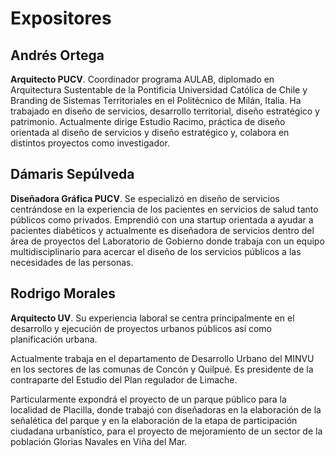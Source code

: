 # Expositores

## Andrés Ortega

**Arquitecto PUCV**. Coordinador programa AULAB, diplomado en Arquitectura Sustentable de la Pontificia Universidad Católica de Chile y Branding de Sistemas Territoriales en el Politécnico de Milán, Italia. Ha trabajado en diseño de servicios, desarrollo territorial, diseño estratégico y patrimonio. Actualmente dirige Estudio Racimo, práctica de diseño orientada al diseño de servicios y diseño estratégico y, colabora en distintos proyectos como investigador.

## Dámaris Sepúlveda

**Diseñadora Gráfica PUCV**. Se especializó en diseño de servicios centrándose en la experiencia de los pacientes en servicios de salud tanto públicos como privados. Emprendió con una startup orientada a ayudar a pacientes diabéticos y actualmente es diseñadora de servicios dentro del área de proyectos del Laboratorio de Gobierno donde trabaja con un equipo multidisciplinario para acercar el diseño de los servicios públicos a las necesidades de las personas.

## Rodrigo Morales

**Arquitecto UV**. Su experiencia laboral se centra principalmente en el desarrollo y ejecución de proyectos urbanos públicos así como planificación urbana.

Actualmente trabaja en el departamento de Desarrollo Urbano del MINVU en los sectores de las comunas de Concón y Quilpué. Es presidente de la contraparte del Estudio del Plan regulador de Limache.

Particularmente expondrá el proyecto de un parque público para la localidad de Placilla, donde trabajó con diseñadoras en la elaboración de la señalética del parque y en la elaboración de la etapa de participación ciudadana urbanístico, para el proyecto de mejoramiento de un sector de la población Glorias Navales en Viña del Mar.
